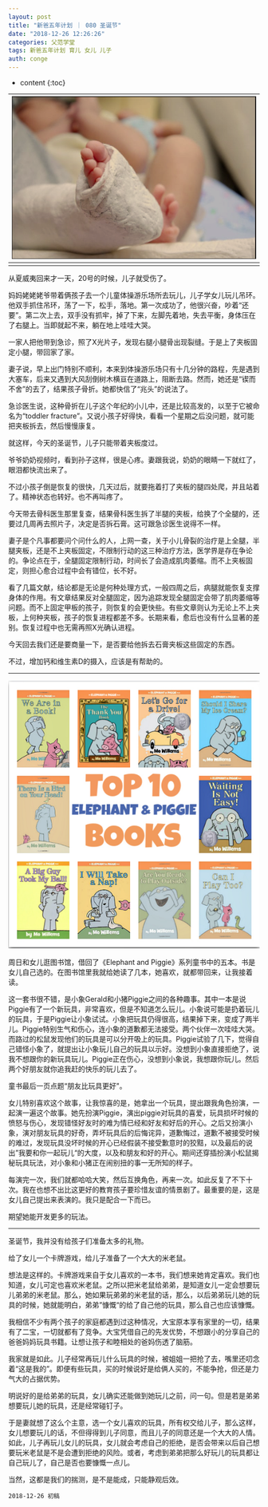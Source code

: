 ```yaml
---
layout: post
title: "新爸五年计划 ｜ 080 圣诞节"
date: "2018-12-26 12:26:26"
categories: 父范学堂
tags: 新爸五年计划 育儿 女儿 儿子
auth: conge
---
```

* content
{:toc}

|![](/assets/images/父范学堂/118382-03c809337681a0f2.png)|
|:----:|
||

从夏威夷回来才一天，20号的时候，儿子就受伤了。

妈妈姥姥姥爷带着俩孩子去一个儿童体操游乐场所去玩儿，儿子学女儿玩儿吊环。他双手抓住吊环，荡了一下，松手，落地。第一次成功了，他很兴奋，吵着“还要”。第二次上去，双手没有抓牢，掉了下来，左脚先着地，失去平衡，身体压在了右腿上。当即就起不来，躺在地上哇哇大哭。

一家人把他带到急诊，照了X光片子，发现右腿小腿骨出现裂缝。于是上了夹板固定小腿，带回家了家。

妻子说，早上出门特别不顺利，本来到体操游乐场只有十几分钟的路程，先是遇到大塞车，后来又遇到大风刮倒树木横亘在道路上，阻断去路。然而，她还是“锲而不舍”的去了，结果孩子骨折。她都快信了“兆头”的说法了。

急诊医生说，这种骨折在儿子这个年纪的小儿中，还是比较高发的，以至于它被命名为“toddler fracture”。又说小孩子好得快，看看一个星期之后没问题，就可能把夹板拆去，然后慢慢康复。

就这样，今天的圣诞节，儿子只能带着夹板度过。





爷爷奶奶视频时，看到孙子这样，很是心疼。妻跟我说，奶奶的眼睛一下就红了，眼泪都快流出来了。

不过小孩子倒是恢复的很快，几天过后，就要拖着打了夹板的腿四处爬，并且站着了。精神状态也转好。也不再叫疼了。

今天带去骨科医生那里复查，结果骨科医生拆了半腿的夹板，给换了个全腿的，还要过几周再去照片子，决定是否拆石膏。这可跟急诊医生说得不一样。

妻子是个凡事都要问个问什么的人，上网一查，关于小儿骨裂的治疗是上全腿，半腿夹板，还是不上夹板固定，不限制行动的这三种治疗方法，医学界是存在争论的。争论点在于，全腿固定限制行动，时间长了会造成肌肉萎缩。而不上夹板固定，则担心愈合过程中会有错位，长不好。

看了几篇文献，结论都是无论是何种处理方式，一般四周之后，病腿就能恢复支撑身体的作用。有文章结果反对全腿固定，因为追踪发现全腿固定会带了肌肉萎缩等问题。而不上固定甲板的孩子，则恢复的会更快些。有些文章则认为无论上不上夹板，上何种夹板，孩子的恢复进程都差不多。长期来看，愈后也没有什么显著的差别。恢复过程中也无需再照X光确认进程。

今天回去我们还是要商量一下，是否要给他拆去石膏夹板这些固定的东西。

不过，增加钙和维生素D的摄入，应该是有帮助的。


--------

![Elephant and Piggie](/assets/images/父范学堂/118382-c2eaf040526bd298.png)

周日和女儿逛图书馆，借回了《Elephant and Piggie》系列童书中的五本。书是女儿自己选的。在图书馆里我就给她读了几本，她喜欢，就都带回来，让我接着读。

这一套书很不错，是小象Gerald和小猪Piggie之间的各种趣事。其中一本是说Piggie有了一个新玩具，非常喜欢，但是不知道怎么玩儿。小象说可能是扔着玩儿的玩具，于是Piggie让小象试试。小象把玩具仍得很高，结果掉下来，变成了两半儿。Piggie特别生气和伤心，连小象的道歉都无法接受。两个伙伴一次哇哇大哭。而路过的松鼠发现他们的玩具是可以分开吸上的玩具。Piggie试验了几下，觉得自己错怪小象了，就提出让小象玩儿自己的玩具以示好。没想到小象直接拒绝了，说我不想跟你的新玩具玩儿。Piggie正在伤心，没想到小象说，我想跟你玩儿。然后两个好朋友就你追我赶的快乐的玩儿去了。

童书最后一页点题“朋友比玩具更好"。

女儿特别喜欢这个故事，让我惊喜的是，她拿出一个玩具，提出跟我角色扮演，一起演一遍这个故事。她先扮演Piggie，演出piggie对玩具的喜爱，玩具损坏时候的愤怒与伤心，发现错怪好友时的难为情已经和好友和好后的开心。之后又扮演小象，演对朋友玩具的好奇，弄坏玩具后的后悔诧异，道歉悔过，道歉不被接受时候的难过，发现玩具没坏时候的开心已经假装不接受歉意时的狡黠，以及最后的说出”我要和你一起玩儿“的大度，以及和朋友和好的开心。期间还穿插扮演小松鼠揭秘玩具玩法，对小象和小猪正在闹别扭的事一无所知的样子。

每演完一次，我们就都哈哈大笑，然后互换角色，再来一次。如此反复了不下十次。我在也想不出比这更好的教育孩子要珍惜友谊的情景剧了。最重要的是，这是女儿自己提出来表演的。我只是配合一下而已。

期望她能开发更多的玩法。

-----

圣诞节，我并没有给孩子们准备太多的礼物。

给了女儿一个卡牌游戏，给儿子准备了一个大大的米老鼠。

想法是这样的。卡牌游戏来自于女儿喜欢的一本书，我们想来她肯定喜欢。我们也知道，女儿可定也喜欢米老鼠。之所以把米老鼠给弟弟，是知道女儿一定会想要玩儿弟弟的米老鼠。那么，她如果玩弟弟的米老鼠的话，那么，以后弟弟玩儿她的玩具的时候，她就能明白，弟弟”慷慨“的给了自己他的玩具，那么自己也应该慷慨。

我相信不少有两个孩子的家庭都遇到过这种情况，大宝原本享有家里的一切，结果有了二宝，一切就都有了竞争。大宝凭借自己的先发优势，不想跟小的分享自己的爸爸妈妈玩具书籍。让想让孩子和睦相处的爸妈伤透了脑筋。

我家就是如此。儿子经常再玩儿什么玩具的时候，被姐姐一把抢了去，嘴里还叨念着“这是我的”。即便有些玩具，买的时候说好是给俩人买的，不能争抢，但还是力气大的占据优势。

明说好的是给弟弟的玩具，女儿确实还能做到她玩儿之前，问一句。但是若是弟弟想要玩儿她的玩具，还是经常碰钉子。

于是妻就想了这么个主意，选一个女儿喜欢的玩具，所有权交给儿子，那么这样，女儿想要玩儿的话，不但得得到儿子同意，而且儿子的同意还是一个大大的人情。如此，儿子再玩儿女儿的玩具，女儿就会考虑自己的拒绝，是否会带来以后自己想要玩米老鼠是不是会遭到拒绝的风险。或者，考虑到弟弟把那么好玩儿的玩具都让自己玩儿了，自己是否也要慷慨一点儿。

当然，这都是我们的揣测，是不是能成，只能静观后效。

```
2018-12-26 初稿
```
